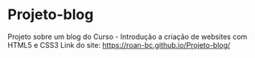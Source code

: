 # Projeto-blog
Projeto sobre um blog do Curso - Introdução a criação de websites com HTML5 e CSS3
Link do site: https://roan-bc.github.io/Projeto-blog/
